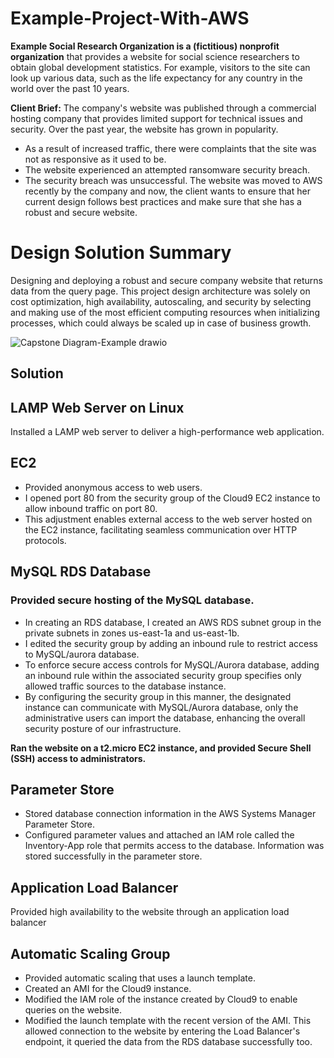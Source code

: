 # Example-Project-With-AWS

**Example Social Research Organization is a (fictitious) nonprofit organization** that provides a website for social science researchers to obtain global development statistics. For example, visitors to the site can look up various data, such as the life expectancy for any country in the world over the past 10 years.

**Client Brief:** The company's website was published through a commercial hosting company that provides limited support for technical issues and security. Over the past year, the website has grown in popularity. 
- As a result of increased traffic, there were complaints that the site was not as responsive as it used to be.
- The website experienced an attempted ransomware security breach.
- The security breach was unsuccessful.
The website was moved to AWS recently by the company and now, the client wants to ensure that her current design follows best practices and make sure that she has a robust and secure website.


# Design Solution Summary

Designing and deploying a robust and secure company website that returns data from the query page. This project design architecture was solely on cost optimization, high availability, autoscaling, and security by selecting and making use of the most efficient computing resources when initializing processes, which could always be scaled up in case of business growth.

![Capstone Diagram-Example drawio](https://github.com/Ujagbor/Example-Capstone-Project/assets/101636247/82883f5a-85d1-453a-8d44-e09f7552979b)

## Solution

## LAMP Web Server on Linux
Installed a LAMP web server to deliver a high-performance web application.

## EC2

- Provided anonymous access to web users.
- I opened port 80 from the security group of the Cloud9 EC2 instance to allow inbound traffic on port 80.
- This adjustment enables external access to the web server hosted on the EC2 instance, facilitating seamless communication over HTTP protocols.

## MySQL RDS Database

### Provided secure hosting of the MySQL database. 

- In creating an RDS database, I created an AWS RDS subnet group in the private subnets in zones us-east-1a and us-east-1b.
- I edited the security group by adding an inbound rule to restrict access to MySQL/aurora database.
- To enforce secure access controls for MySQL/Aurora database, adding an inbound rule within the associated security group specifies only allowed traffic sources to the database instance.
- By configuring the security group in this manner, the designated instance can communicate with MySQL/Aurora database, only the administrative users can import the database, enhancing the overall security posture of our infrastructure.

**Ran the website on a t2.micro EC2 instance, and provided Secure Shell (SSH) access to administrators.**

## Parameter Store

- Stored database connection information in the AWS Systems Manager Parameter Store.
- Configured parameter values and attached an IAM role called the Inventory-App role that permits access to the database. Information was stored successfully in the parameter store.

## Application Load Balancer

Provided high availability to the website through an application load balancer

## Automatic Scaling Group

- Provided automatic scaling that uses a launch template.
- Created an AMI for the Cloud9 instance.
- Modified the IAM role of the instance created by Cloud9 to enable queries on the website.
- Modified the launch template with the recent version of the AMI. This allowed connection to the website by entering the Load Balancer's endpoint, it queried the data from the RDS database successfully too.


